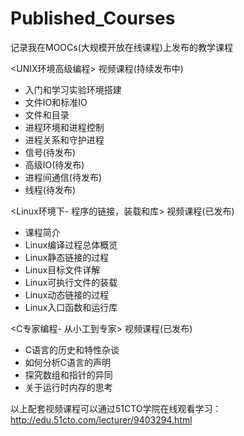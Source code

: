 # Published_Courses
记录我在MOOCs(大规模开放在线课程)上发布的教学课程

<UNIX环境高级编程> 视频课程(持续发布中)
- 入门和学习实验环境搭建
- 文件IO和标准IO
- 文件和目录
- 进程环境和进程控制
- 进程关系和守护进程
- 信号(待发布)
- 高级IO(待发布)
- 进程间通信(待发布)
- 线程(待发布)

<Linux环境下- 程序的链接，装载和库> 视频课程(已发布)
- 课程简介
- Linux编译过程总体概览
- Linux静态链接的过程
- Linux目标文件详解
- Linux可执行文件的装载
- Linux动态链接的过程
- Linux入口函数和运行库

<C专家编程- 从小工到专家> 视频课程(已发布)
- C语言的历史和特性杂谈
- 如何分析C语言的声明
- 探究数组和指针的异同
- 关于运行时内存的思考

以上配套视频课程可以通过51CTO学院在线观看学习：
http://edu.51cto.com/lecturer/9403294.html

